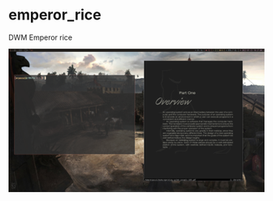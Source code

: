 # emperor_rice
DWM Emperor rice

![alt text](https://github.com/Cryp70m4n/emperor_rice/blob/main/rice.png)

